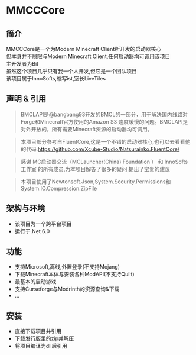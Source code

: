 ﻿# MMCCCore
## 简介
MMCCCore是一个为Modern Minecraft Client所开发的启动器核心  
但本身并不局限与Modern Minecraft Client,任何启动器均可调用该项目  
主开发者为Bit  
虽然这个项目几乎只有我一个人开发,但它是一个团队项目  
该项目属于InnoSofts,缩写ist,室长LiveTiles  
## 声明 & 引用
>BMCLAPI是@bangbang93开发的BMCL的一部分，用于解决国内线路对Forge和Minecraft官方使用的Amazon S3 速度缓慢的问题。BMCLAPI是对外开放的，所有需要Minecraft资源的启动器均可调用。

>本项目部分参考自FluentCore,这是一个不错的启动器核心,也可以去看看他的代码:https://github.com/Xcube-Studio/Natsurainko.FluentCore/

>感谢 MC启动器交流（MCLauncher(China) Foundation ） 和 InnoSofts工作室 的所有成员,为本项目解答了很多的疑问,提出了宝贵的建议

>本项目使用了Newtonsoft.Json,System.Security.Permissions和System.IO.Compression.ZipFile
## 架构与环境
+ 该项目为一个跨平台项目  
+ 运行于.Net 6.0  
## 功能
+ 支持Microsoft,离线,外置登录(不支持Mojang)  
+ 下载Minecraft本体与安装各种ModAPI(不支持Quilt)
+ 最基本的启动游戏
+ 支持Curseforge与Modrinth的资源查询&下载
+ ...
## 安装
+ 直接下载项目并引用
+ 下载发行版里的zip并解压
+ 将项目编译为dll后引用
